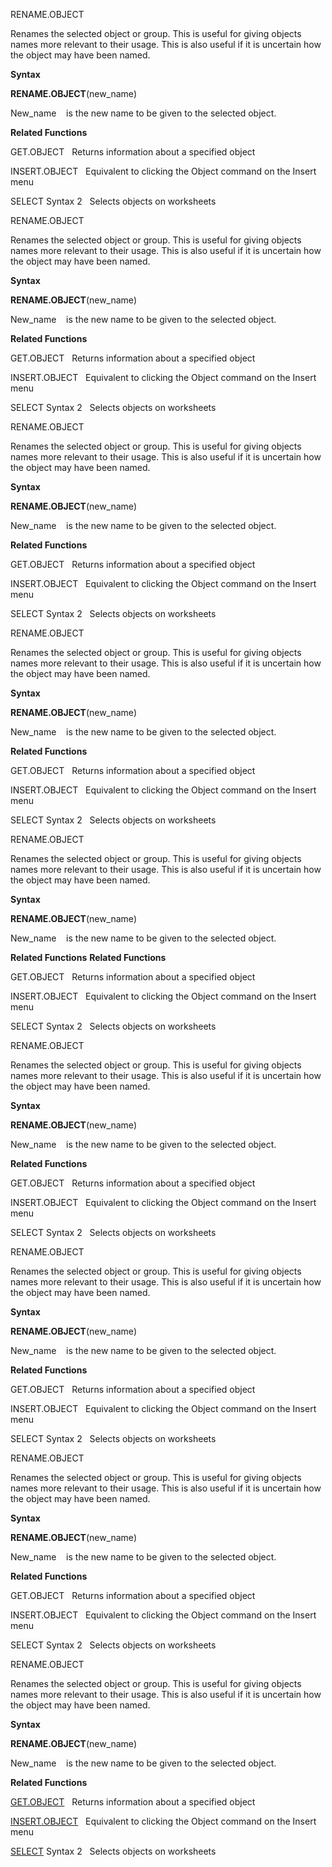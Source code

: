 RENAME.OBJECT

Renames the selected object or group. This is useful for giving objects
names more relevant to their usage. This is also useful if it is
uncertain how the object may have been named.

**Syntax**

**RENAME.OBJECT**(new\_name)

New\_name    is the new name to be given to the selected object.

**Related Functions**

GET.OBJECT   Returns information about a specified object

INSERT.OBJECT   Equivalent to clicking the Object command on the Insert
menu

SELECT Syntax 2   Selects objects on worksheets


RENAME.OBJECT

Renames the selected object or group. This is useful for giving objects
names more relevant to their usage. This is also useful if it is
uncertain how the object may have been named.

**Syntax**

**RENAME.OBJECT**(new\_name)

New\_name    is the new name to be given to the selected object.

**Related Functions**

GET.OBJECT   Returns information about a specified object

INSERT.OBJECT   Equivalent to clicking the Object command on the Insert
menu

SELECT Syntax 2   Selects objects on worksheets


RENAME.OBJECT

Renames the selected object or group. This is useful for giving objects
names more relevant to their usage. This is also useful if it is
uncertain how the object may have been named.

**Syntax**

**RENAME.OBJECT**(new\_name)

New\_name    is the new name to be given to the selected object.

**Related Functions**

GET.OBJECT   Returns information about a specified object

INSERT.OBJECT   Equivalent to clicking the Object command on the Insert
menu

SELECT Syntax 2   Selects objects on worksheets


RENAME.OBJECT

Renames the selected object or group. This is useful for giving objects
names more relevant to their usage. This is also useful if it is
uncertain how the object may have been named.

**Syntax**

**RENAME.OBJECT**(new\_name)

New\_name    is the new name to be given to the selected object.

**Related Functions**

GET.OBJECT   Returns information about a specified object

INSERT.OBJECT   Equivalent to clicking the Object command on the Insert
menu

SELECT Syntax 2   Selects objects on worksheets


RENAME.OBJECT

Renames the selected object or group. This is useful for giving objects
names more relevant to their usage. This is also useful if it is
uncertain how the object may have been named.

**Syntax**

**RENAME.OBJECT**(new\_name)

New\_name    is the new name to be given to the selected object.

**Related Functions**
**Related Functions**

GET.OBJECT   Returns information about a specified object

INSERT.OBJECT   Equivalent to clicking the Object command on the Insert
menu

SELECT Syntax 2   Selects objects on worksheets


RENAME.OBJECT

Renames the selected object or group. This is useful for giving objects
names more relevant to their usage. This is also useful if it is
uncertain how the object may have been named.

**Syntax**

**RENAME.OBJECT**(new\_name)

New\_name    is the new name to be given to the selected object.

**Related Functions**

GET.OBJECT   Returns information about a specified object

INSERT.OBJECT   Equivalent to clicking the Object command on the Insert
menu

SELECT Syntax 2   Selects objects on worksheets


RENAME.OBJECT

Renames the selected object or group. This is useful for giving objects
names more relevant to their usage. This is also useful if it is
uncertain how the object may have been named.

**Syntax**

**RENAME.OBJECT**(new\_name)

New\_name    is the new name to be given to the selected object.

**Related Functions**

GET.OBJECT   Returns information about a specified object

INSERT.OBJECT   Equivalent to clicking the Object command on the Insert
menu

SELECT Syntax 2   Selects objects on worksheets


RENAME.OBJECT

Renames the selected object or group. This is useful for giving objects
names more relevant to their usage. This is also useful if it is
uncertain how the object may have been named.

**Syntax**

**RENAME.OBJECT**(new\_name)

New\_name    is the new name to be given to the selected object.

**Related Functions**

GET.OBJECT   Returns information about a specified object

INSERT.OBJECT   Equivalent to clicking the Object command on the Insert
menu

SELECT Syntax 2   Selects objects on worksheets


RENAME.OBJECT

Renames the selected object or group. This is useful for giving objects
names more relevant to their usage. This is also useful if it is
uncertain how the object may have been named.

**Syntax**

**RENAME.OBJECT**(new\_name)

New\_name    is the new name to be given to the selected object.

**Related Functions**

[GET.OBJECT](GET.OBJECT.md)   Returns information about a specified object

[INSERT.OBJECT](INSERT.OBJECT.md)   Equivalent to clicking the Object command on the Insert
menu

[SELECT](SELECT.md) Syntax 2   Selects objects on worksheets


